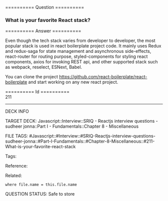 ========== Question ==========  

### What is your favorite React stack?  

========== Answer ==========  

Even though the tech stack varies from developer to developer, the most popular
stack is used in react boilerplate project code. It mainly uses Redux and
redux-saga for state management and asynchronous side-effects, react-router for
routing purpose, styled-components for styling react components, axios for
invoking REST api, and other supported stack such as webpack, reselect, ESNext,
Babel.

You can clone the project https://github.com/react-boilerplate/react-boilerplate
and start working on any new react project.

========== Id ==========  
211

---

DECK INFO

TARGET DECK: Javascript::Interview::SRIQ - Reactjs interview questions - sudheer jonna::Part I - Fundamentals::Chapter 8 - Miscellaneous

FILE TAGS: #Javascript::#Interview::#SRIQ-Reactjs-interview-questions-sudheer-jonna::#Part-I-Fundamentals::#Chapter-8-Miscellaneous::#211-What-is-your-favorite-react-stack

Tags:

Reference:

Related:

```dataview
where file.name = this.file.name
```
QUESTION STATUS: Safe to store
